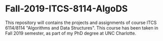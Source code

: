 # Fall-2019-ITCS-8114-AlgoDS
This repository will contains the projects and assignments of course ITCS 6114/8114 "Algorithms and Data Structures". This course has been taken in Fall 2019 semester, as part of my PhD degree at UNC Charlotte.
